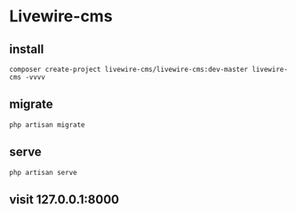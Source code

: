 # Livewire-cms


## install


```
composer create-project livewire-cms/livewire-cms:dev-master livewire-cms -vvvv 
```


## migrate

```
php artisan migrate
```


## serve

```
php artisan serve
````

## visit 127.0.0.1:8000

